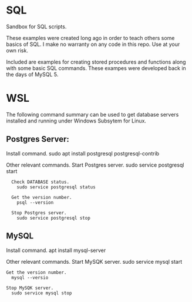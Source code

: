 # SQL
Sandbox for SQL scripts.

These examples were created long ago in order to teach others some basics of SQL.
I make no warranty on any code in this repo. Use at your own risk.

Included are examples for creating stored procedures and functions along with some basic SQL commands.
These exampes were developed back in the days of MySQL 5.

# WSL
The following command summary can be used to get database servers installed and running under Windows Subsytem for Linux.

  ## Postgres Server:
  Install command.
  sudo apt install postgresql postgresql-contrib
  
  Other relevant commands.
      Start Postgres server.
        sudo service postgresql start
        
      Check DATABASE status.
        sudo service postgresql status 
        
      Get the version number. 
        psql --version
        
      Stop Postgres server.
        sudo service postgresql stop
        
  ## MySQL
  Install command.
    apt install mysql-server
    
  Other relevant commands.
    Start MySQK server.
      sudo service mysql start
      
    Get the version number.
      mysql --versio
      
    Stop MySQK server.
      sudo service mysql stop
